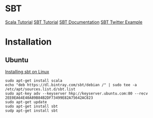 # SBT

[Scala Tutorial](http://docs.scala-lang.org/ko/tutorials/scala-for-java-programmers.html)
[SBT Tutorial](https://github.com/shekhargulati/52-technologies-in-2016/blob/master/02-sbt/README.md)
[SBT Documentation](http://www.scala-sbt.org/0.13/docs/Manual-Installation.html)
[SBT Twitter Example](https://twitter.github.io/scala_school/ko/sbt.html)

# Installation

## Ubuntu
[Installing sbt on Linux](http://www.scala-sbt.org/0.13/docs/Installing-sbt-on-Linux.html)
```
sudo apt-get install scala
echo "deb https://dl.bintray.com/sbt/debian /" | sudo tee -a /etc/apt/sources.list.d/sbt.list
sudo apt-key adv --keyserver hkp://keyserver.ubuntu.com:80 --recv 2EE0EA64E40A89B84B2DF73499E82A75642AC823
sudo apt-get update
sudo apt-get install sbt
sudp apt-get install sbt
```


